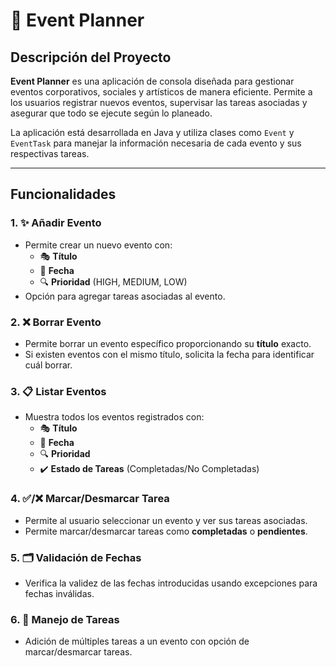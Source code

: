 # 📅 Event Planner

## Descripción del Proyecto

**Event Planner** es una aplicación de consola diseñada para gestionar eventos corporativos, sociales y artísticos de manera eficiente. Permite a los usuarios registrar nuevos eventos, supervisar las tareas asociadas y asegurar que todo se ejecute según lo planeado.

La aplicación está desarrollada en Java y utiliza clases como `Event` y `EventTask` para manejar la información necesaria de cada evento y sus respectivas tareas.

---

## Funcionalidades

### 1. ✨ **Añadir Evento**
- Permite crear un nuevo evento con:
    - 🎭 **Título**
    - 📅 **Fecha**
    - 🔍 **Prioridad** (HIGH, MEDIUM, LOW)
- Opción para agregar tareas asociadas al evento.

### 2. ❌ **Borrar Evento**
- Permite borrar un evento específico proporcionando su **título** exacto.
- Si existen eventos con el mismo título, solicita la fecha para identificar cuál borrar.

### 3. 📋 **Listar Eventos**
- Muestra todos los eventos registrados con:
    - 🎭 **Título**
    - 📅 **Fecha**
    - 🔍 **Prioridad**
    - ✔️ **Estado de Tareas** (Completadas/No Completadas)

### 4. ✅/❌ **Marcar/Desmarcar Tarea**
- Permite al usuario seleccionar un evento y ver sus tareas asociadas.
- Permite marcar/desmarcar tareas como **completadas** o **pendientes**.

### 5. 🗂️ **Validación de Fechas**
- Verifica la validez de las fechas introducidas usando excepciones para fechas inválidas.

### 6. 📝 **Manejo de Tareas**
- Adición de múltiples tareas a un evento con opción de marcar/desmarcar tareas.
